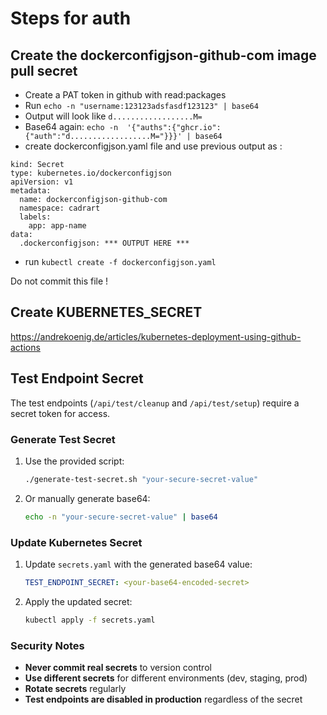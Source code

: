 # Steps for auth

## Create the dockerconfigjson-github-com image pull secret

- Create a PAT token in github with read:packages
- Run `echo -n "username:123123adsfasdf123123" | base64`
- Output will look like `d..................M=`
- Base64 again: `echo -n  '{"auths":{"ghcr.io":{"auth":"d..................M="}}}' | base64`
- create dockerconfigjson.yaml file and use previous output as :

```
kind: Secret
type: kubernetes.io/dockerconfigjson
apiVersion: v1
metadata:
  name: dockerconfigjson-github-com
  namespace: cadrart
  labels:
    app: app-name
data:
  .dockerconfigjson: *** OUTPUT HERE ***
```

- run `kubectl create -f dockerconfigjson.yaml`

Do not commit this file !

## Create KUBERNETES_SECRET

https://andrekoenig.de/articles/kubernetes-deployment-using-github-actions

## Test Endpoint Secret

The test endpoints (`/api/test/cleanup` and `/api/test/setup`) require a secret token for access.

### Generate Test Secret

1. Use the provided script:

   ```bash
   ./generate-test-secret.sh "your-secure-secret-value"
   ```

2. Or manually generate base64:
   ```bash
   echo -n "your-secure-secret-value" | base64
   ```

### Update Kubernetes Secret

1. Update `secrets.yaml` with the generated base64 value:

   ```yaml
   TEST_ENDPOINT_SECRET: <your-base64-encoded-secret>
   ```

2. Apply the updated secret:
   ```bash
   kubectl apply -f secrets.yaml
   ```

### Security Notes

- **Never commit real secrets** to version control
- **Use different secrets** for different environments (dev, staging, prod)
- **Rotate secrets** regularly
- **Test endpoints are disabled in production** regardless of the secret

